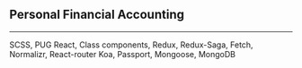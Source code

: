
## Personal Financial Accounting

---

SCSS, PUG
React, Class components, Redux, Redux-Saga, Fetch, Normalizr, React-router
Koa, Passport, Mongoose, MongoDB